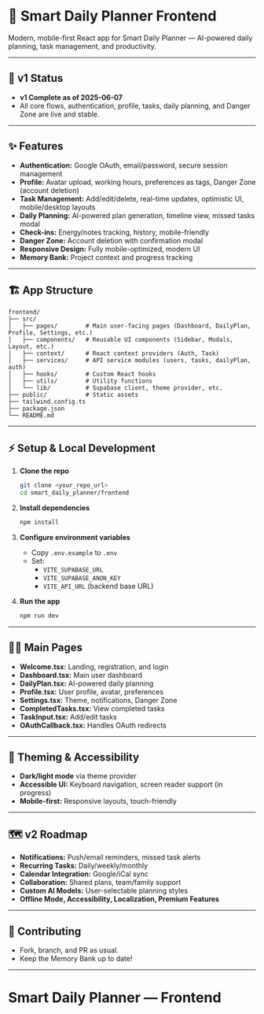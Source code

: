 # 🌟 Smart Daily Planner Frontend

Modern, mobile-first React app for Smart Daily Planner — AI-powered daily planning, task management, and productivity.

---

## 🚀 v1 Status

- **v1 Complete as of 2025-06-07**
- All core flows, authentication, profile, tasks, daily planning, and Danger Zone are live and stable.

---

## ✨ Features

- **Authentication:** Google OAuth, email/password, secure session management
- **Profile:** Avatar upload, working hours, preferences as tags, Danger Zone (account deletion)
- **Task Management:** Add/edit/delete, real-time updates, optimistic UI, mobile/desktop layouts
- **Daily Planning:** AI-powered plan generation, timeline view, missed tasks modal
- **Check-ins:** Energy/notes tracking, history, mobile-friendly
- **Danger Zone:** Account deletion with confirmation modal
- **Responsive Design:** Fully mobile-optimized, modern UI
- **Memory Bank:** Project context and progress tracking

---

## 🏗️ App Structure

```
frontend/
├── src/
│   ├── pages/        # Main user-facing pages (Dashboard, DailyPlan, Profile, Settings, etc.)
│   ├── components/   # Reusable UI components (Sidebar, Modals, Layout, etc.)
│   ├── context/      # React context providers (Auth, Task)
│   ├── services/     # API service modules (users, tasks, dailyPlan, auth)
│   ├── hooks/        # Custom React hooks
│   ├── utils/        # Utility functions
│   └── lib/          # Supabase client, theme provider, etc.
├── public/           # Static assets
├── tailwind.config.ts
├── package.json
└── README.md
```

---

## ⚡ Setup & Local Development

1. **Clone the repo**
   ```bash
   git clone <your_repo_url>
   cd smart_daily_planner/frontend
   ```

2. **Install dependencies**
   ```bash
   npm install
   ```

3. **Configure environment variables**
   - Copy `.env.example` to `.env`
   - Set:
     - `VITE_SUPABASE_URL`
     - `VITE_SUPABASE_ANON_KEY`
     - `VITE_API_URL` (backend base URL)

4. **Run the app**
   ```bash
   npm run dev
   ```

---

## 🧑‍💻 Main Pages

- **Welcome.tsx:** Landing, registration, and login
- **Dashboard.tsx:** Main user dashboard
- **DailyPlan.tsx:** AI-powered daily planning
- **Profile.tsx:** User profile, avatar, preferences
- **Settings.tsx:** Theme, notifications, Danger Zone
- **CompletedTasks.tsx:** View completed tasks
- **TaskInput.tsx:** Add/edit tasks
- **OAuthCallback.tsx:** Handles OAuth redirects

---

## 🎨 Theming & Accessibility

- **Dark/light mode** via theme provider
- **Accessible UI:** Keyboard navigation, screen reader support (in progress)
- **Mobile-first:** Responsive layouts, touch-friendly

---

## 🗺️ v2 Roadmap

- **Notifications:** Push/email reminders, missed task alerts
- **Recurring Tasks:** Daily/weekly/monthly
- **Calendar Integration:** Google/iCal sync
- **Collaboration:** Shared plans, team/family support
- **Custom AI Models:** User-selectable planning styles
- **Offline Mode, Accessibility, Localization, Premium Features**

---

## 🤝 Contributing

- Fork, branch, and PR as usual.
- Keep the Memory Bank up to date!

---

# Smart Daily Planner — Frontend
